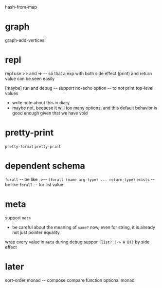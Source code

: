 hash-from-map

# graph

graph-add-vertices!

# repl

repl use >> and => -- so that a exp with both side effect (print) and return value can be seen easily

[maybe] run and debug -- support no-echo option -- to not print top-level values

- write note about this in diary
- maybe not, because it will too many options, and this default behavior is good enough given that we have void

# pretty-print

`pretty-format`
`pretty-print`

# dependent schema

`forall` -- be like `->`-- `(forall (name arg-type) ... return-type)`
`exists` -- be like `forall` -- for list value

# meta

support `meta`

- be careful about the meaning of `same?` now,
  even for string, it is already not just pointer equality.

wrap every value in `meta` during debug
suppor `(list? (-> A B))` by side effect

# later

sort-order monad -- compose compare function
optional monad
